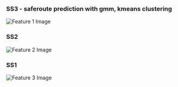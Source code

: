 
### SS3 - saferoute prediction with gmm, kmeans clustering

![Feature 1 Image](https://i.ibb.co/xLLs4b4/Screenshot-2024-10-27-161707.png)

### SS2

![Feature 2 Image](https://i.ibb.co/VCfB0Br/Screenshot-2024-10-27-161140.png)

### SS1

![Feature 3 Image](https://i.ibb.co/kV7MtDz/Screenshot-2024-10-27-161152.png)

